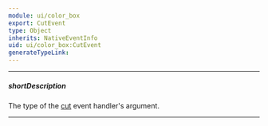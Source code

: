 ```yaml
---
module: ui/color_box
export: CutEvent
type: Object
inherits: NativeEventInfo
uid: ui/color_box:CutEvent
generateTypeLink: 
---
```

---
##### shortDescription
The type of the [cut]({basewidgetpath}/Events/#cut) event handler's argument.

---
<!-- Description goes here -->